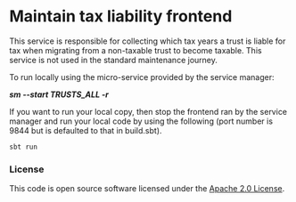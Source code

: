 # Maintain tax liability frontend

This service is responsible for collecting which tax years a trust is liable for tax when migrating from a non-taxable trust to become taxable.
This service is not used in the standard maintenance journey.

To run locally using the micro-service provided by the service manager:

***sm --start TRUSTS_ALL -r***

If you want to run your local copy, then stop the frontend ran by the service manager and run your local code by using the following (port number is 9844 but is defaulted to that in build.sbt).

`sbt run`

### License

This code is open source software licensed under the [Apache 2.0 License]("http://www.apache.org/licenses/LICENSE-2.0.html").
